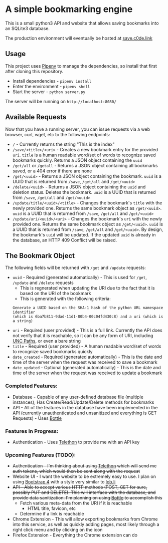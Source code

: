 # A simple bookmarking engine

This is a small python3 API and website that allows saving bookmarks into an SQLite3 database.

The production environment will eventually be hosted at [save.c0de.link](https://save.c0de.link)

## Usage

This project uses [Pipenv](https://pipenv.readthedocs.io/en/latest/) to manage the dependencies, so install that first after cloning this repository.

* Install dependencies - `pipenv install`
* Enter the environment - `pipenv shell`
* Start the server - `python server.py`

The server will be running on `http://localhost:8080/`

## Available Requests

Now that you have a running server, you can issue requests via a web browser, curl, wget, etc to the following endpoints:

* `/` - Currently returns the string "This is the index"
* `/save/<title>/<uri>` - Creates a new bookmark entry for the provided `uri`. `title` is a human readable word/set of words to recognize saved bookmarks quickly. Returns a JSON object containing the `uuid`
* `/get/all` or `/getall` - Returns a JSON object containing all bookmarks saved, or a 404 error if there are none
* `/get/<uuid>` - Returns a JSON object containing the bookmark. `uuid` is a UUID that is returned from `/save`, `/get/all` and `/get/<uuid>`
* `/delete/<uuid>` - Returns a JSON object containing the `uuid` and deletion status. Deletes the bookmark. `uuid` is a UUID that is returned from `/save`, `/get/all` and `/get/<uuid>`
* `/update/title/<uuid>/<title>` - Changes the bookmark's `title` with the newly provided one. Returns the same bookmark object as `/get/<uuid>`. `uuid` is a UUID that is returned from `/save`, `/get/all` and `/get/<uuid>`
* `/update/uri/<uuid>/<uri>` - Changes the bookmark's `uri` with the newly provided one. Returns the same bookmark object as `/get/<uuid>`. `uuid` is a UUID that is returned from `/save`, `/get/all` and `/get/<uuid>`. By design, the bookmark's `uuid` will be updated. If the updated `uuid` is already in the database, an HTTP 409 Conflict will be raised.

## The Bookmark Object

The following fields will be returned with `/get` and `/update` requests:

* `uuid` - Required (generated automatically) - This is used for `/get`, `/update` and `/delete` requests
    * This is regnerated when updating the URI due to the fact that it is based on the URI of the bookmark
    * This is generated with the following criteria:
    ```
    Generate a UUID based on the SHA-1 hash of the python URL namespace identifier
    (which is 6ba7b811-9dad-11d1-80b4-00c04fd430c8) and a uri (which is a string)
    ```
* `uri` - Required (user provided) - This is a full link. Currently the API does not verify that it is reachable, so it can be any form of URI, including [UNC Paths](https://en.wikipedia.org/wiki/Path_(computing)#UNC), or even a bare string
* `title` - Required (user provided) - A human readable word/set of words to recognize saved bookmarks quickly
* `date_created` - Required (generated automatically) - This is the date and time of the server when the request was received to save a bookmark
* `date_updated` - Optional (generated automatically) - This is the date and time of the server when the request was received to update a bookmark

### Completed Features:
* Database - Capable of any user-defined database file (multiple instances); Has Create/Read/Update/Delete methods for bookmarks
* API - All of the features in the database have been implemented in the API (currently unauthenticated and unsanitized and everything is GET Requests) - Uses [Bottle](https://bottlepy.org/docs/dev/)

### Features In Progress:
* Authentication - Uses [Telethon](https://github.com/LonamiWebs/Telethon) to provide me with an API key

### Upcoming Features (TODO):
* ~~Authentication - I'm thinking about using [Telethon](https://github.com/LonamiWebs/Telethon) which will send me auth tokens, which would then be sent along with the request~~
* Website UI - I want the website to be extremely easy to use. I plan on using [Bootstrap 4](https://getbootstrap.com/) with a style very similar to [lob.li](https://lob.li)
* ~~API - Able to accept various HTTP methods (POST, GET for sure, possibly PUT and DELETE). This will interface with the database, and provide data sanitization. I'm planning on using [Bottle](https://bottlepy.org/docs/dev/) to accomplish this~~
    * Fetch various meta-data from the URI if it is reachable
        * HTML title, favicon, etc
    * Determine if a link is reachable
* Chrome Extension - This will allow exporting bookmarks from Chrome into this service, as well as quickly adding pages, most likely through a right click menu and by clicking on the icon
* Firefox Extension - Everything the Chrome extension can do
